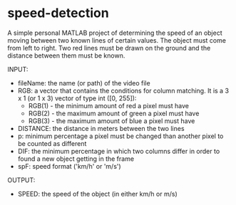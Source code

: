 # speed-detection

A simple personal MATLAB project of determining the speed of an object moving between two known lines of certain values.
The object must come from left to right. Two red lines must be drawn on the ground and the distance between them must be known.

INPUT:
- fileName: the name (or path) of the video file
- RGB: a vector that contains the conditions for column matching. It is a 3 x 1 (or 1 x 3) vector of type int ([0, 255]):
  - RGB(1) - the minimum amount of red a pixel must have
  - RGB(2) - the maximum amount of green a pixel must have
  - RGB(3) - the maximum amount of blue a pixel must have
- DISTANCE: the distance in meters between the two lines
- p: minimum percentage a pixel must be changed than another pixel to be counted as different
- DIF: the minimum percentage in which two columns differ in order to found a new object getting in the frame
- spF: speed format ('km/h' or 'm/s')

OUTPUT:
- SPEED: the speed of the object (in either km/h or m/s)
